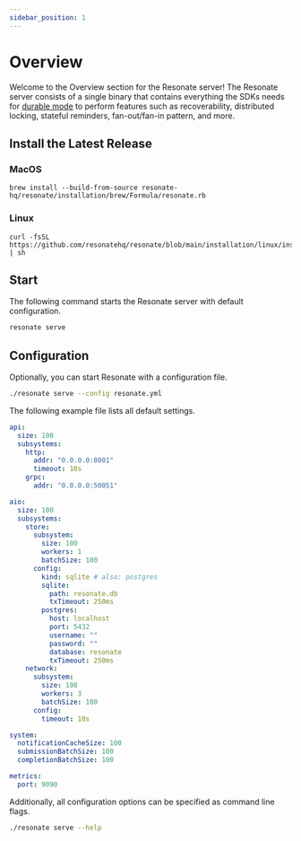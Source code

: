 ```yaml
---
sidebar_position: 1
---
```


# Overview

Welcome to the Overview section for the Resonate server! The Resonate server consists of a single binary that contains everything the SDKs needs for [durable mode](/sdks/typescript#durable-mode) to perform features such as recoverability, distributed locking, stateful reminders, fan-out/fan-in pattern, and more.

## Install the Latest Release

### MacOS

```shell
brew install --build-from-source resonate-hq/resonate/installation/brew/Formula/resonate.rb
```

### Linux

```shell
curl -fsSL https://github.com/resonatehq/resonate/blob/main/installation/linux/install.sh | sh
```

## Start

The following command starts the Resonate server with default configuration.

```bash
resonate serve
```

## Configuration

Optionally, you can start Resonate with a configuration file.

```bash
./resonate serve --config resonate.yml
```

The following example file lists all default settings.

```yaml title="resonate.yml"
api:
  size: 100
  subsystems:
    http:
      addr: "0.0.0.0:8001"
      timeout: 10s
    grpc:
      addr: "0.0.0.0:50051"

aio:
  size: 100
  subsystems:
    store:
      subsystem:
        size: 100
        workers: 1
        batchSize: 100
      config:
        kind: sqlite # also: postgres
        sqlite:
          path: resonate.db
          txTimeout: 250ms
        postgres:
          host: localhost
          port: 5432
          username: ""
          password: ""
          database: resonate
          txTimeout: 250ms
    network:
      subsystem:
        size: 100
        workers: 3
        batchSize: 100
      config:
        timeout: 10s

system:
  notificationCacheSize: 100
  submissionBatchSize: 100
  completionBatchSize: 100

metrics:
  port: 9090
```

Additionally, all configuration options can be specified as command line flags.

```bash
./resonate serve --help
```
